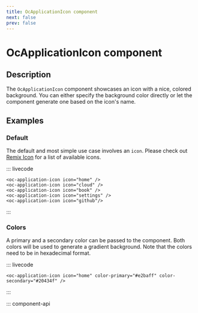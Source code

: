 ```yaml
---
title: OcApplicationIcon component
next: false
prev: false
---
```


# OcApplicationIcon component

## Description

The `OcApplicationIcon` component showcases an icon with a nice, colored background. You can either specify the background color directly or let the component generate one based on the icon's name.

## Examples

### Default

The default and most simple use case involves an `icon`. Please check out [Remix Icon](https://remixicon.com/) for a list of available icons.

::: livecode
```vue
<oc-application-icon icon="home" />
<oc-application-icon icon="cloud" /> 
<oc-application-icon icon="book" /> 
<oc-application-icon icon="settings" /> 
<oc-application-icon icon="github"/>
```
:::

### Colors

A primary and a secondary color can be passed to the component. Both colors will be used to generate a gradient background. Note that the colors need to be in hexadecimal format.

::: livecode
```vue
<oc-application-icon icon="home" color-primary="#e2baff" color-secondary="#20434f" />
```
:::

::: component-api
